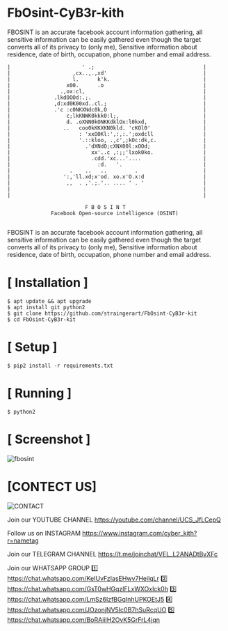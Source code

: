 # FbOsint-CyB3r-kith
FBOSINT is an accurate facebook account information gathering, all sensitive information can be easily gathered even though the target converts all of its privacy to (only me), Sensitive information about residence, date of birth, occupation, phone number and email address.


```
|                       ' .;                                   |
|                    ,cx..,.,xd'                               |
|                    l.      k'k.                              |
|                  x00.      .o                                |
|                .,ox:cl,                                      |
|              .lkdOOOd:.;.                                    |
|              ,d:xd0K00xd..cl.;                               |
|              .'c :c0NKXNdc0k,O                               |
|                  c;lkKNWK0kkk0:l;,                           |
|                  d. .oXNN0kONKKdklOx:l0kxd,                  |
|                 ..   coo0kKKXKN0kld. 'cKOl0'                 |
|                      : 'xxO0Kl:',:,:.';oxdcll                |
|                      '.::kloo, .,c',;kOc:dk,c.               |
|                        .'dXNdO;cXNX00l:xOOd;                 |
|                          xx'..c ,:;;'lxok0ko.                |
|                          .cdd.'xc...'....                    |
|                            :d.   '.                          |
|                   .    ..   ..         .                     |
|                 ':,'ll.xd;x'od. xo.x'O.x:d                   |
|                  ,,  . ,'.;.'.. .... ' . '                   |
|                                                              |
|                                                              |   
                       
                         F B O S I N T
              Facebook Open-source intelligence (OSINT)
                             
```
FBOSINT is an accurate facebook account information gathering, all sensitive information can be easily gathered even though the target converts all of its privacy to (only me), Sensitive information about residence, date of birth, occupation, phone number and email address.



# [ Installation ]
```
$ apt update && apt upgrade
$ apt install git python2
$ git clone https://github.com/straingerart/FbOsint-CyB3r-kit
$ cd FbOsint-CyB3r-kit
```

# [ Setup ]
```
$ pip2 install -r requirements.txt
```
# [ Running ]
```
$ python2 
```

# [ Screenshot ]

![fbosint](https://user-images.githubusercontent.com/62640070/127774053-27f37f1e-99c9-436d-880a-d962c1fd3557.png)

# [CONTECT US]

![CONTACT](https://user-images.githubusercontent.com/62640070/127774253-eb3a13c1-3d3a-4573-bcdc-b1f47e8e4fc0.jpg)

Join our YOUTUBE CHANNEL
https://youtube.com/channel/UCS_JfLCepQ

Follow us on  INSTAGRAM 
https://www.instagram.com/cyber_kith?r=nametag

Join our TELEGRAM CHANNEL
https://t.me/joinchat/VEL_L2ANADtBvXFc

Join our WHATSAPP GROUP
1️⃣ 
https://chat.whatsapp.com/KeIUvFzIasEHwv7HeilqLr
2️⃣
https://chat.whatsapp.com/GsT0wHGqzlFLxWXOxIck0h
3️⃣
https://chat.whatsapp.com/LmSz6lzfBGqInhUPKOEtJ5
4️⃣
https://chat.whatsapp.com/JOzonjNV5Ic0B7hSuRcqUO
5️⃣
https://chat.whatsapp.com/BoRAiiIH2OvK5GrFrL4jqn


